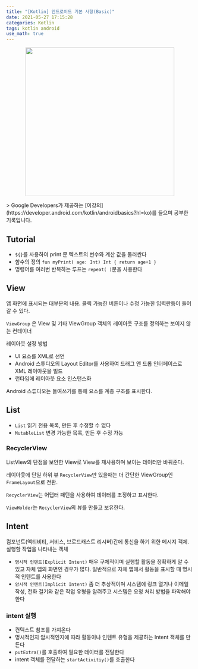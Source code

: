 ```yaml
---
title: "[Kotlin] 안드로이드 기본 사항(Basic)"
date: 2021-05-27 17:15:28
categories: Kotlin
tags: kotlin android
use_math: true
---
```


<p align="center"><img src="https://user-images.githubusercontent.com/67692759/119789614-308e1f80-bf0e-11eb-84b0-aac92c09065c.jpg"  width="400" height="400"></p>
> Google Developers가 제공하는 [이강의](https://developer.android.com/kotlin/androidbasics?hl=ko)를 들으며 공부한 기록입니다.

## Tutorial

- `${}`를 사용하여 print 문 텍스트의 변수와 계산 값을 둘러싼다
- 함수의 정의  `fun myPrint( age: Int) Int { return age+1 }`
- 명령어를 여러번 반복하는 루프는 `repeat( )`문을 사용한다

## View

앱 화면에 표시되는 대부분의 내용. 클릭 가능한 버튼이나 수정 가능한 입력란등이 들어갈 수 있다.

`ViewGroup` 은 View 및 기타 ViewGroup 객체의 레이아웃 구조를 정의하는 보이지 않는 컨테이너

레이아웃 설정 방법

- UI 요소를 XML로 선언
- Android 스튜디오의 Layout Editor를 사용하여 드래그 앤 드롭 인터페이스로 XML 레이아웃을 빌드
- 런타임에 레이아웃 요소 인스턴스화

Android 스튜디오는 들여쓰기를 통해 요소를 계층 구조를 표시한다.

## List

- `List` 읽기 전용 목록, 만든 후 수정할 수 없다
- `MutableList` 변경 가능한 목록, 만든 후 수정 가능

### RecyclerView

ListView의 단점을 보안한 View로 View를 재사용하며 보이는 데이터만 바꿔준다.

레이아웃에 단일 하위 뷰 `RecyclerView`만 있을때는 더 간단한 ViewGroup인 `FrameLayout`으로 전환.

`RecyclerView`는 어댑터 패턴을 사용하여 데이터를 조정하고 표시한다.

`ViewHolder`는 `RecyclerView`의 뷰를 만들고 보유한다.

## Intent

컴포넌트(액티비티, 서비스, 브로드캐스트 리시버)간에 통신을 하기 위한 메시지 객체. 실행할 작업을 나타내는 객체

- `명시적 인텐트(Explicit Intent)` 매우 구체적이며 실행할 활동을 정확하게 알 수 있고 자체 앱의 화면인 경우가 많다. 일반적으로 자체 앱에서 활동을 표시할 때 명시적 인텐트를 사용한다
- `암시적 인텐트(Implicit Intent)` 좀 더 추상적이며 시스템에 링크 열기나 이메일 작성, 전화 걸기와 같은 작업 유형을 알려주고 시스템은 요청 처리 방법을 파악해야한다

### intent 실행

- 컨텍스트 참조를 가져온다
- 명시적인지 암시적인지에 따라 활동이나 인텐트 유형을 제공하는 Intent 객체를 만든다
- `putExtra()`를 호출하여 필요한 데이터를 전달한다
- intent 객체를 전달하는 `startActivitiy()`를 호출한다
